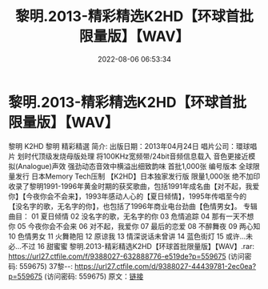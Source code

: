 ﻿---
title: 黎明.2013-精彩精选K2HD【环球首批限量版】【WAV】
date: 2022-08-06 06:53:34
categories: WAV车载音乐、镜像
tags: 华语中文
---
# 黎明.2013-精彩精选K2HD【环球首批限量版】【WAV】

黎明
K2HD 黎明 精彩精選
简介:
出版日期：2013年04月24日
唱片公司：環球唱片
划时代顶级发烧母版处理
将100KHz宽频带/24bit音频信息载入
音色更接近模拟(Analogue)声效
强劲动态音效中横溢出细致韵味
首批1,000张 编号版本 全球限量发行
日本Memory Tech压制
【K2HD】日本独家发行版
限量1,000张 绝不加印
收录了黎明1991-1996年黄金时期的获奖歌曲，包括1991年成名曲【对不起，我爱你】【今夜你会不会来】，1993年感动人心的【夏日倾情】，1995年传唱至今的【没名字的歌，无名字的你】，也包括了1996年商业电台劲曲【色情男女】。
专辑曲目：
01 夏日倾情
02 没名字的歌，无名字的你
03 危情追踪
04 那有一天不想你
05 今夜你会不会来
06 对不起，我爱你
07 最后的恋爱
08 不醉舞夜
09 两心知
10 色情男女
11 火舞艳阳
12 原谅我
13 情深说话未曾讲
14 蓝色街灯
15 或许...未必...不过
16 甜蜜蜜
黎明.2013-精彩精选K2HD【环球首批限量版】【WAV】.rar: https://url27.ctfile.com/f/9388027-632888776-e519de?p=559675
(访问密码: 559675)
37黎--: https://url27.ctfile.com/d/9388027-44439781-2ec0ea?p=559675
(访问密码: 559675)
原文：[链接](https://blog.sina.com.cn/s/blog_1647c7e7601030ypw.html)